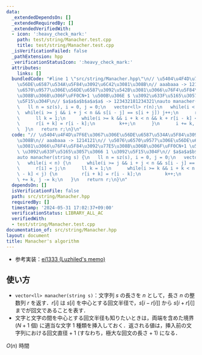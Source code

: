 ```yaml
---
data:
  _extendedDependsOn: []
  _extendedRequiredBy: []
  _extendedVerifiedWith:
  - icon: ':heavy_check_mark:'
    path: test/string/Manacher.test.cpp
    title: test/string/Manacher.test.cpp
  _isVerificationFailed: false
  _pathExtension: hpp
  _verificationStatusIcon: ':heavy_check_mark:'
  attributes:
    links: []
  bundledCode: "#line 1 \"src/string/Manacher.hpp\"\n// \u5404\u4F4D\u7F6E\u3067\u306E\
    \u56DE\u6587\u534A\u5F84\u3092\u6C42\u3081\u308B\n// aaabaaa -> 1214121\n// \u5076\
    \u6570\u9577\u306E\u56DE\u6587\u3092\u542B\u3081\u3066\u76F4\u5F84\u3092\u77E5\
    \u308B\u306B\u306F\uFF0CN+1 \u500B\u306E $ \u3092\u633F\u5165\u3057\u3066 1 \u3092\
    \u5F15\u304F\n// $a$a$a$b$a$a$a$ -> 123432181234321\nauto manacher(string s) {\n\
    \   ll n = sz(s), i = 0, j = 0;\n   vector<ll> r(n);\n   while(i < n) {\n    \
    \  while(i >= j && i + j < n && s[i - j] == s[i + j]) j++;\n      r[i] = j;\n\
    \      ll k = 1;\n      while(i >= k && i + k < n && k + r[i - k] < j) {\n   \
    \      r[i + k] = r[i - k];\n         k++;\n      }\n      i += k, j -= k;\n \
    \  }\n   return r;\n}\n"
  code: "// \u5404\u4F4D\u7F6E\u3067\u306E\u56DE\u6587\u534A\u5F84\u3092\u6C42\u3081\
    \u308B\n// aaabaaa -> 1214121\n// \u5076\u6570\u9577\u306E\u56DE\u6587\u3092\u542B\
    \u3081\u3066\u76F4\u5F84\u3092\u77E5\u308B\u306B\u306F\uFF0CN+1 \u500B\u306E $\
    \ \u3092\u633F\u5165\u3057\u3066 1 \u3092\u5F15\u304F\n// $a$a$a$b$a$a$a$ -> 123432181234321\n\
    auto manacher(string s) {\n   ll n = sz(s), i = 0, j = 0;\n   vector<ll> r(n);\n\
    \   while(i < n) {\n      while(i >= j && i + j < n && s[i - j] == s[i + j]) j++;\n\
    \      r[i] = j;\n      ll k = 1;\n      while(i >= k && i + k < n && k + r[i\
    \ - k] < j) {\n         r[i + k] = r[i - k];\n         k++;\n      }\n      i\
    \ += k, j -= k;\n   }\n   return r;\n}\n"
  dependsOn: []
  isVerificationFile: false
  path: src/string/Manacher.hpp
  requiredBy: []
  timestamp: '2024-05-31 17:02:37+09:00'
  verificationStatus: LIBRARY_ALL_AC
  verifiedWith:
  - test/string/Manacher.test.cpp
documentation_of: src/string/Manacher.hpp
layout: document
title: Manacher's algorithm
---
```

- 参考実装：[ei1333 (Luzhiled's memo)](https://ei1333.github.io/luzhiled/snippets/string/manacher.html)

## 使い方

- `vector<ll> manacher(string s)`：文字列 $s$ の長さを $n$ として，長さ $n$ の整数列 $r$ を返す．$r[i]$ は $s[i]$ を中心とする回文半径で，$s[i - r[i]]$ から $s[i + r[i]]$ までが回文であることを表す．
- 文字と文字の間を中心とする回文半径も知りたいときは，両端を含めた境界 ($N + 1$ 個) に適当な文字 1 種類を挿入しておく．返される値は，挿入前の文字列における回文直径${} + 1$ (すなわち，極大な回文の長さ${} + 1$) になる．

$O(n)$ 時間
